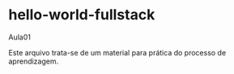 # hello-world-fullstack
Aula01

Este arquivo trata-se de um material para prática do processo de aprendizagem.
